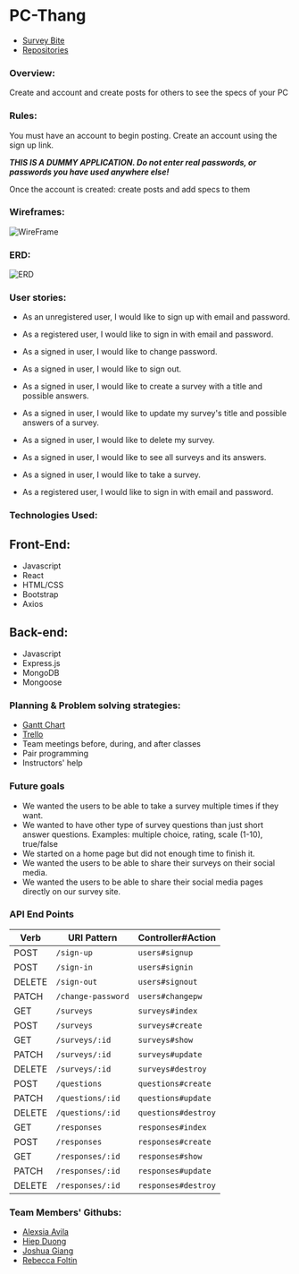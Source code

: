 # PC-Thang

- [Survey Bite](https://surveybite.github.io/SurveyBite-Client/)
- [Repositories](https://github.com/orgs/SurveyBite/repositories)

### Overview:
Create and account and create posts for others to see the specs of your PC

### Rules:
You must have an account to begin posting. Create an account using the sign up link.

**_THIS IS A DUMMY APPLICATION. Do not enter real passwords, or passwords you have used anywhere else!_**

Once the account is created: create posts and add specs to them

### Wireframes: 

![WireFrame](./src/images/Wireframe.png)

### ERD: 

![ERD](./src/images/ERD.png)


### User stories: 
- As an unregistered user, I would like to sign up with email and password.
- As a registered user, I would like to sign in with email and password.
- As a signed in user, I would like to change password.
- As a signed in user, I would like to sign out.
- As a signed in user, I would like to create a survey with a title and possible
  answers.
- As a signed in user, I would like to update my survey's title and possible
  answers of a survey.
- As a signed in user, I would like to delete my survey.
- As a signed in user, I would like to see all surveys and its answers.
- As a signed in user, I would like to take a survey.

- As a registered user, I would like to sign in with email and password.


### Technologies Used:

## Front-End:
- Javascript
- React
- HTML/CSS
- Bootstrap
- Axios

## Back-end:
- Javascript
- Express.js
- MongoDB
- Mongoose

### Planning & Problem solving strategies:
- [Gantt Chart](https://docs.google.com/spreadsheets/d/1Po47l2tDUJSaDu5-DrfqIBLSBSBXFROUt6qTkc6Sm70/edit#gid=0)
- [Trello](https://trello.com/b/Tt0mqjCX/surveybite)
- Team meetings before, during, and after classes
- Pair programming
- Instructors' help

### Future goals
- We wanted the users to be able to take a survey multiple times if they want.
- We wanted to have other type of survey questions than just short answer questions. Examples: multiple choice, rating, scale (1-10), true/false
- We started on a home page but did not enough time to finish it. 
- We wanted the users to be able to share their surveys on their social media. 
- We wanted the users to be able to share their social media pages directly on our survey site. 

### API End Points

| Verb   | URI Pattern            | Controller#Action |
|--------|------------------------|-------------------|
| POST   | `/sign-up`             | `users#signup`    |
| POST   | `/sign-in`             | `users#signin`    |
| DELETE | `/sign-out`            | `users#signout`   |
| PATCH  | `/change-password`     | `users#changepw`  |
| GET    | `/surveys`               | `surveys#index`     |
| POST   | `/surveys`               | `surveys#create`    |
| GET    | `/surveys/:id`           | `surveys#show`      |
| PATCH  | `/surveys/:id`           | `surveys#update`    |
| DELETE | `/surveys/:id`            | `surveys#destroy`   |
| POST   | `/questions`               | `questions#create`    |
| PATCH  | `/questions/:id`           | `questions#update`    |
| DELETE | `/questions/:id`            | `questions#destroy`   |
| GET    | `/responses`               | `responses#index`     |
| POST   | `/responses`               | `responses#create`    |
| GET    | `/responses/:id`           | `responses#show`      |
| PATCH  | `/responses/:id`           | `responses#update`    |
| DELETE | `/responses/:id`            | `responses#destroy`   |


### Team Members' Githubs:

- [Alexsia Avila](https://github.com/avongalie)
- [Hiep Duong](https://github.com/hieppie)
- [Joshua Giang](https://github.com/jgiang15)
- [Rebecca Foltin](https://github.com/rebeccafoltin)